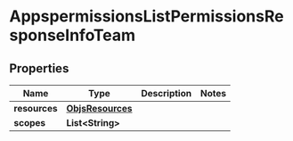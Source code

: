 

# AppspermissionsListPermissionsResponseInfoTeam


## Properties

| Name | Type | Description | Notes |
|------------ | ------------- | ------------- | -------------|
|**resources** | [**ObjsResources**](ObjsResources.md) |  |  |
|**scopes** | **List&lt;String&gt;** |  |  |



